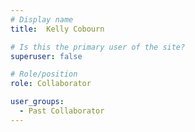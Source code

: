 ```yaml
---
# Display name
title:  Kelly Cobourn

# Is this the primary user of the site?
superuser: false

# Role/position
role: Collaborator

user_groups:
  - Past Collaborator
---
```


